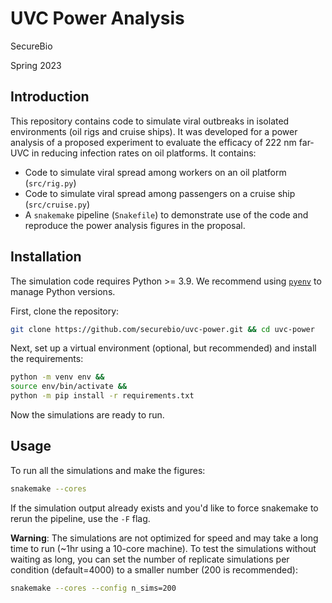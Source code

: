 # UVC Power Analysis
SecureBio

Spring 2023

## Introduction

This repository contains code to simulate viral outbreaks in isolated
environments (oil rigs and cruise ships).
It was developed for a power analysis of a proposed experiment to evaluate
the efficacy of 222 nm far-UVC in reducing infection rates on oil platforms.
It contains:

- Code to simulate viral spread among workers on an oil platform (`src/rig.py`)
- Code to simulate viral spread among passengers on a cruise ship (`src/cruise.py`)
- A `snakemake` pipeline (`Snakefile`) to demonstrate use of the code and
reproduce the power analysis figures in the proposal.

## Installation

The simulation code requires Python >= 3.9.
We recommend using [`pyenv`](https://github.com/pyenv/pyenv) to manage Python versions.

First, clone the repository:
```bash
git clone https://github.com/securebio/uvc-power.git && cd uvc-power
```

Next, set up a virtual environment (optional, but recommended)
and install the requirements:
```bash
python -m venv env &&
source env/bin/activate &&
python -m pip install -r requirements.txt
```

Now the simulations are ready to run.

## Usage

To run all the simulations and make the figures:
```bash
snakemake --cores
```
If the simulation output already exists and you'd like to force snakemake to rerun the pipeline, use the `-F` flag.

**Warning**: The simulations are not optimized for speed and may take a long time to run
(~1hr using a 10-core machine).
To test the simulations without waiting as long, you can set the number of replicate simulations per condition (default=4000) to a smaller number (200 is recommended):
```bash
snakemake --cores --config n_sims=200
```
